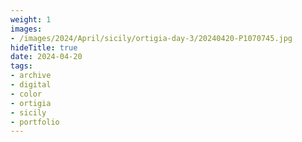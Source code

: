 ```yaml
---
weight: 1
images:
- /images/2024/April/sicily/ortigia-day-3/20240420-P1070745.jpg
hideTitle: true
date: 2024-04-20
tags:
- archive
- digital
- color
- ortigia
- sicily
- portfolio
---
```


